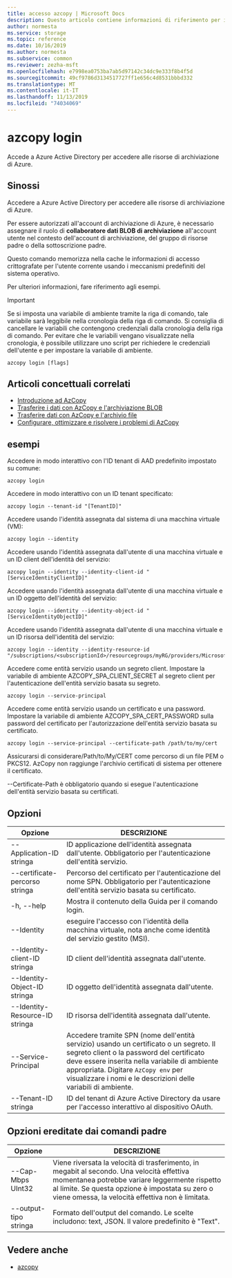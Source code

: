 ```yaml
---
title: accesso azcopy | Microsoft Docs
description: Questo articolo contiene informazioni di riferimento per il comando azcopy login.
author: normesta
ms.service: storage
ms.topic: reference
ms.date: 10/16/2019
ms.author: normesta
ms.subservice: common
ms.reviewer: zezha-msft
ms.openlocfilehash: e7998ea0753ba7ab5d97142c34dc9e333f8b4f5d
ms.sourcegitcommit: 49cf9786d3134517727ff1e656c4d8531bbbd332
ms.translationtype: MT
ms.contentlocale: it-IT
ms.lasthandoff: 11/13/2019
ms.locfileid: "74034069"
---
```

# <a name="azcopy-login"></a>azcopy login

Accede a Azure Active Directory per accedere alle risorse di archiviazione di Azure.

## <a name="synopsis"></a>Sinossi

Accedere a Azure Active Directory per accedere alle risorse di archiviazione di Azure.

Per essere autorizzati all'account di archiviazione di Azure, è necessario assegnare il ruolo di **collaboratore dati BLOB di archiviazione** all'account utente nel contesto dell'account di archiviazione, del gruppo di risorse padre o della sottoscrizione padre.

Questo comando memorizza nella cache le informazioni di accesso crittografate per l'utente corrente usando i meccanismi predefiniti del sistema operativo.

Per ulteriori informazioni, fare riferimento agli esempi.

> [!IMPORTANT]
> Se si imposta una variabile di ambiente tramite la riga di comando, tale variabile sarà leggibile nella cronologia della riga di comando. Si consiglia di cancellare le variabili che contengono credenziali dalla cronologia della riga di comando. Per evitare che le variabili vengano visualizzate nella cronologia, è possibile utilizzare uno script per richiedere le credenziali dell'utente e per impostare la variabile di ambiente.

```azcopy
azcopy login [flags]
```

## <a name="related-conceptual-articles"></a>Articoli concettuali correlati

- [Introduzione ad AzCopy](storage-use-azcopy-v10.md)
- [Trasferire i dati con AzCopy e l'archiviazione BLOB](storage-use-azcopy-blobs.md)
- [Trasferire dati con AzCopy e l'archivio file](storage-use-azcopy-files.md)
- [Configurare, ottimizzare e risolvere i problemi di AzCopy](storage-use-azcopy-configure.md)

## <a name="examples"></a>esempi

Accedere in modo interattivo con l'ID tenant di AAD predefinito impostato su comune:

```azcopy
azcopy login
```

Accedere in modo interattivo con un ID tenant specificato:

```azcopy
azcopy login --tenant-id "[TenantID]"
```

Accedere usando l'identità assegnata dal sistema di una macchina virtuale (VM):

```azcopy
azcopy login --identity
```

Accedere usando l'identità assegnata dall'utente di una macchina virtuale e un ID client dell'identità del servizio:

```azcopy
azcopy login --identity --identity-client-id "[ServiceIdentityClientID]"
```

Accedere usando l'identità assegnata dall'utente di una macchina virtuale e un ID oggetto dell'identità del servizio:

```azcopy
azcopy login --identity --identity-object-id "[ServiceIdentityObjectID]"
```

Accedere usando l'identità assegnata dall'utente di una macchina virtuale e un ID risorsa dell'identità del servizio:

```azcopy
azcopy login --identity --identity-resource-id "/subscriptions/<subscriptionId>/resourcegroups/myRG/providers/Microsoft.ManagedIdentity/userAssignedIdentities/myID"
```

Accedere come entità servizio usando un segreto client. Impostare la variabile di ambiente AZCOPY_SPA_CLIENT_SECRET al segreto client per l'autenticazione dell'entità servizio basata su segreto.

```azcopy
azcopy login --service-principal
```

Accedere come entità servizio usando un certificato e una password. Impostare la variabile di ambiente AZCOPY_SPA_CERT_PASSWORD sulla password del certificato per l'autorizzazione dell'entità servizio basata su certificato.

```azcopy
azcopy login --service-principal --certificate-path /path/to/my/cert
```

Assicurarsi di considerare/Path/to/My/CERT come percorso di un file PEM o PKCS12. AzCopy non raggiunge l'archivio certificati di sistema per ottenere il certificato.

--Certificate-Path è obbligatorio quando si esegue l'autenticazione dell'entità servizio basata su certificati.

## <a name="options"></a>Opzioni

|Opzione|DESCRIZIONE|
|--|--|
|--Application-ID stringa|ID applicazione dell'identità assegnata dall'utente. Obbligatorio per l'autenticazione dell'entità servizio.|
|--certificate-percorso stringa|Percorso del certificato per l'autenticazione del nome SPN. Obbligatorio per l'autenticazione dell'entità servizio basata su certificato.|
|-h, --help|Mostra il contenuto della Guida per il comando login.|
|--Identity|eseguire l'accesso con l'identità della macchina virtuale, nota anche come identità del servizio gestito (MSI).|
|--Identity-client-ID stringa|ID client dell'identità assegnata dall'utente.|
|--Identity-Object-ID stringa|ID oggetto dell'identità assegnata dall'utente.|
|--Identity-Resource-ID stringa|ID risorsa dell'identità assegnata dall'utente.|
|--Service-Principal|Accedere tramite SPN (nome dell'entità servizio) usando un certificato o un segreto. Il segreto client o la password del certificato deve essere inserita nella variabile di ambiente appropriata. Digitare `AzCopy env` per visualizzare i nomi e le descrizioni delle variabili di ambiente.|
|--Tenant-ID stringa| ID del tenant di Azure Active Directory da usare per l'accesso interattivo al dispositivo OAuth.|

## <a name="options-inherited-from-parent-commands"></a>Opzioni ereditate dai comandi padre

|Opzione|DESCRIZIONE|
|---|---|
|--Cap-Mbps UInt32|Viene riversata la velocità di trasferimento, in megabit al secondo. Una velocità effettiva momentanea potrebbe variare leggermente rispetto al limite. Se questa opzione è impostata su zero o viene omessa, la velocità effettiva non è limitata.|
|--output-tipo stringa|Formato dell'output del comando. Le scelte includono: text, JSON. Il valore predefinito è "Text".|

## <a name="see-also"></a>Vedere anche

- [azcopy](storage-ref-azcopy.md)
